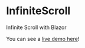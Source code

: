 # InfiniteScroll
Infinite Scroll with Blazor

 You can see a [live demo here](https://blazordemos.exceldev.com/InfiniteScroll)!
